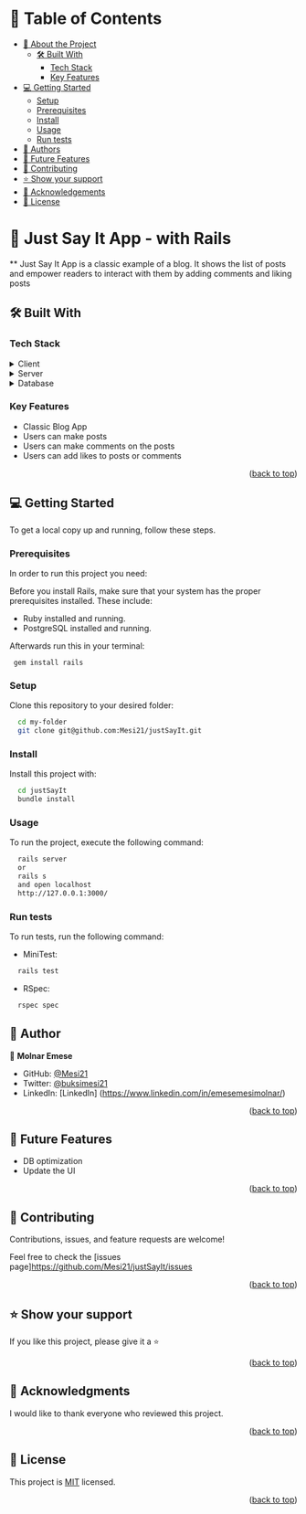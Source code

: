 <a name="readme-top"></a>

# 📗 Table of Contents

- [📖 About the Project](#about-project)
  - [🛠 Built With](#built-with)
    - [Tech Stack](#tech-stack)
    - [Key Features](#key-features)
  <!-- - [🚀 Live Demo](#live-demo) -->
- [💻 Getting Started](#getting-started)
  - [Setup](#setup)
  - [Prerequisites](#prerequisites)
  - [Install](#install)
  - [Usage](#usage)
  - [Run tests](#run-tests)
  <!-- - [Deployment](#triangular_flag_on_post-deployment) -->
- [👥 Authors](#authors)
- [🔭 Future Features](#future-features)
- [🤝 Contributing](#contributing)
- [⭐️ Show your support](#support)
- [🙏 Acknowledgements](#acknowledgements)
- [📝 License](#license)


# 📖 Just Say It App - with Rails <a name="about-project"></a>

** Just Say It App is a classic example of a blog. It shows the list of posts and empower readers to interact with them by adding comments and liking posts

## 🛠 Built With <a name="built-with"></a>

### Tech Stack <a name="tech-stack"></a>

<details>
  <summary>Client</summary>
  <ul>
    <li><a href="https://www.ruby-lang.org/en/">Ruby</a></li>
  </ul>
</details>

<details>
  <summary>Server</summary>
  <ul>
    <li><a href="https://rubyonrails.org/">Ruby on Rails</a></li>
  </ul>
</details>

<details>
<summary>Database</summary>
  <ul>
    <li><a href="https://www.postgresql.org/">PostgreSQL</a></li>
  </ul>
</details>

### Key Features <a name="key-features"></a>

- Classic Blog App
- Users can make posts
- Users can make comments on the posts
- Users can add likes to posts or comments

<p align="right">(<a href="#readme-top">back to top</a>)</p>

<!-- LIVE DEMO 

## 🚀 Live Demo <a name="live-demo"></a>

> Add a link to your deployed project.

- [Live Demo Link](https://google.com)


<p align="right">(<a href="#readme-top">back to top</a>)</p>

-->

## 💻 Getting Started <a name="getting-started"></a>

To get a local copy up and running, follow these steps.

### Prerequisites

In order to run this project you need:

Before you install Rails, make sure that your system has the proper prerequisites installed. These include:

- Ruby installed and running.
- PostgreSQL installed and running.

Afterwards run this in your terminal:
```
 gem install rails
```


### Setup

Clone this repository to your desired folder:

```sh
  cd my-folder
  git clone git@github.com:Mesi21/justSayIt.git
```

### Install

Install this project with:

```sh
  cd justSayIt
  bundle install
```


### Usage

To run the project, execute the following command:

```sh
  rails server
  or
  rails s
  and open localhost
  http://127.0.0.1:3000/
```

### Run tests

To run tests, run the following command:

- MiniTest:
```sh
  rails test
```
- RSpec:
```sh
  rspec spec
```

## 👥 Author<a name="authors"></a>

👤 **Molnar Emese**
  - GitHub: [@Mesi21](https://github.com/Mesi21)
  - Twitter: [@buksimesi21](https://twitter.com/buksimesi21)  
  - LinkedIn: [LinkedIn] (https://www.linkedin.com/in/emesemesimolnar/)


<p align="right">(<a href="#readme-top">back to top</a>)</p>

## 🔭 Future Features <a name="future-features"></a>

- DB optimization
- Update the UI

<p align="right">(<a href="#readme-top">back to top</a>)</p>


## 🤝 Contributing <a name="contributing"></a>

Contributions, issues, and feature requests are welcome!

Feel free to check the [issues page]https://github.com/Mesi21/justSayIt/issues

<p align="right">(<a href="#readme-top">back to top</a>)</p>

## ⭐️ Show your support <a name="support"></a>


If you like this project, please give it a :star: 

<p align="right">(<a href="#readme-top">back to top</a>)</p>


## 🙏 Acknowledgments <a name="acknowledgements"></a>

I would like to thank everyone who reviewed this project.

<p align="right">(<a href="#readme-top">back to top</a>)</p>


## 📝 License <a name="license"></a>

This project is [MIT](license.txt) licensed.

<p align="right">(<a href="#readme-top">back to top</a>)</p>
 